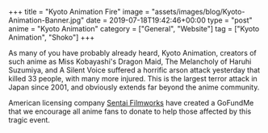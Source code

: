+++
title = "Kyoto Animation Fire"
image = "assets/images/blog/Kyoto-Animation-Banner.jpg"
date = 2019-07-18T19:42:46+00:00
type = "post"
anime = "Kyoto Animation"
category = ["General", "Website"]
tag = ["Kyoto Animation", "Shoko"]
+++

As many of you have probably already heard, Kyoto Animation, creators of such anime as Miss Kobayashi's Dragon Maid, The Melancholy of Haruhi Suzumiya, and A Silent Voice suffered a horrific arson attack yesterday that killed 33 people, with many more injured. This is the largest terror attack in Japan since 2001, and obviously extends far beyond the anime community.

American licensing company [Sentai Filmworks](https://www.sentaifilmworks.com/) have created a GoFundMe that we encourage all anime fans to donate to help those affected by this tragic event.

<div class="gfm-embed" data-url="https://www.gofundme.com/f/help-kyoani-heal/widget/large"></div><script defer src="https://www.gofundme.com/static/js/embed.js"></script>